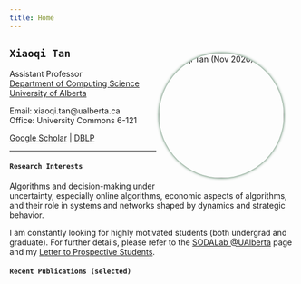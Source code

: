```yaml
---
title: Home
---
```


<div>
<img alt="Xiaoqi Tan (Nov 2020)" src="/img/AmiiPhoto2l.jpg" style="max-width:240px; min-width:210px; float:right; border-radius: 50%; box-shadow: 0px 0px 5px #275D38; margin: 25px 20px 10px 5px" width="220"/>
</div>


## `Xiaoqi Tan`

Assistant Professor \
[Department of Computing Science](https://www.ualberta.ca/computing-science/index.html)\
[University of Alberta](https://www.ualberta.ca/index.html)

Email: xiaoqi.tan$\textsf{@}$ualberta.ca\
Office: University Commons 6-121

<!-- [Bio](/bio) |  -->
[Google Scholar](https://scholar.google.com/citations?user=drR_WcAAAAAJ&hl=en&sortby=pubdate) | [DBLP](https://dblp.org/pid/139/4363.html)

---

#### `Research Interests`

Algorithms and decision-making under uncertainty, especially online algorithms, economic aspects of algorithms, and their role in systems and networks shaped by dynamics and strategic behavior.

>
I am constantly looking for highly motivated students (both undergrad and graduate). For further details, please refer to the [SODALab @UAlberta](https://sodalab.ca) page and my [Letter to Prospective Students](https://sodalab.ca/prospectivegrads/).


#### `Recent Publications (selected)`    
>
<ul class=circle>
        <script>
            var i;
            for (i = 0; i < papers_full.length; i++) {
                document.write("<li class=paper>");
                printPaper(papers_full[i], "g");
                document.write("</li>");
            }
        </script>
</ul>